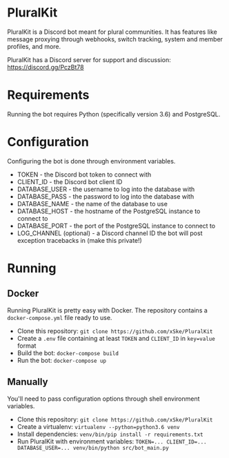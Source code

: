 # PluralKit

PluralKit is a Discord bot meant for plural communities. It has features like message proxying through webhooks, switch tracking, system and member profiles, and more.

PluralKit has a Discord server for support and discussion: https://discord.gg/PczBt78 

# Requirements
Running the bot requires Python (specifically version 3.6) and PostgreSQL.

# Configuration
Configuring the bot is done through environment variables.

* TOKEN - the Discord bot token to connect with
* CLIENT_ID - the Discord bot client ID
* DATABASE_USER - the username to log into the database with
* DATABASE_PASS - the password to log into the database with
* DATABASE_NAME - the name of the database to use
* DATABASE_HOST - the hostname of the PostgreSQL instance to connect to
* DATABASE_PORT - the port of the PostgreSQL instance to connect to
* LOG_CHANNEL (optional) - a Discord channel ID the bot will post exception tracebacks in (make this private!)

# Running

## Docker
Running PluralKit is pretty easy with Docker. The repository contains a `docker-compose.yml` file ready to use.

* Clone this repository: `git clone https://github.com/xSke/PluralKit`
* Create a `.env` file containing at least `TOKEN` and `CLIENT_ID` in `key=value` format
* Build the bot: `docker-compose build`
* Run the bot: `docker-compose up`

## Manually
You'll need to pass configuration options through shell environment variables.

* Clone this repository: `git clone https://github.com/xSke/PluralKit`
* Create a virtualenv: `virtualenv --python=python3.6 venv`
* Install dependencies: `venv/bin/pip install -r requirements.txt`
* Run PluralKit with environment variables: `TOKEN=... CLIENT_ID=... DATABASE_USER=... venv/bin/python src/bot_main.py`